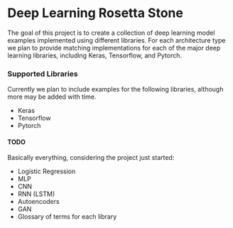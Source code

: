 # Deep Learning Rosetta Stone

The goal of this project is to create a collection of deep learning model examples implemented using different libraries. For each architecture type we plan to provide matching implementations for each of the major deep learning libraries, including Keras, Tensorflow, and Pytorch.

### Supported Libraries
Currently we plan to include examples for the following libraries, although more may be added with time.
* Keras
* Tensorflow
* Pytorch

#### TODO
Basically everything, considering the project just started:
* Logistic Regression
* MLP
* CNN
* RNN (LSTM)
* Autoencoders
* GAN
* Glossary of terms for each library
